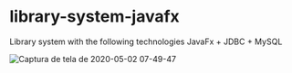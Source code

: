 # library-system-javafx
Library system with the following technologies JavaFx + JDBC + MySQL

![Captura de tela de 2020-05-02 07-49-47](https://user-images.githubusercontent.com/28688721/80862371-ccd1ee00-8c4a-11ea-8301-843202de311d.png)
